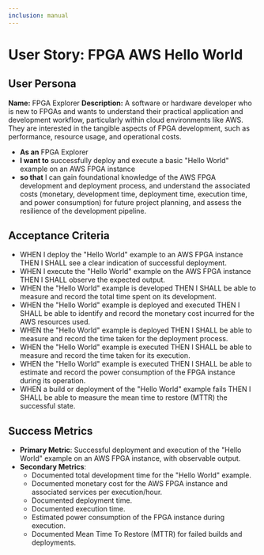```yaml
---
inclusion: manual
---
```


# User Story: FPGA AWS Hello World

## User Persona

**Name:** FPGA Explorer
**Description:** A software or hardware developer who is new to FPGAs and wants to understand their practical application and development workflow, particularly within cloud environments like AWS. They are interested in the tangible aspects of FPGA development, such as performance, resource usage, and operational costs.

- **As an** FPGA Explorer
- **I want to** successfully deploy and execute a basic "Hello World" example on an AWS FPGA instance
- **so that** I can gain foundational knowledge of the AWS FPGA development and deployment process, and understand the associated costs (monetary, development time, deployment time, execution time, and power consumption) for future project planning, and assess the resilience of the development pipeline.

## Acceptance Criteria

- WHEN I deploy the "Hello World" example to an AWS FPGA instance THEN I SHALL see a clear indication of successful deployment.
- WHEN I execute the "Hello World" example on the AWS FPGA instance THEN I SHALL observe the expected output.
- WHEN the "Hello World" example is developed THEN I SHALL be able to measure and record the total time spent on its development.
- WHEN the "Hello World" example is deployed and executed THEN I SHALL be able to identify and record the monetary cost incurred for the AWS resources used.
- WHEN the "Hello World" example is deployed THEN I SHALL be able to measure and record the time taken for the deployment process.
- WHEN the "Hello World" example is executed THEN I SHALL be able to measure and record the time taken for its execution.
- WHEN the "Hello World" example is executed THEN I SHALL be able to estimate and record the power consumption of the FPGA instance during its operation.
- WHEN a build or deployment of the "Hello World" example fails THEN I SHALL be able to measure the mean time to restore (MTTR) the successful state.

## Success Metrics

- **Primary Metric**: Successful deployment and execution of the "Hello World" example on an AWS FPGA instance, with observable output.
- **Secondary Metrics**:
    - Documented total development time for the "Hello World" example.
    - Documented monetary cost for the AWS FPGA instance and associated services per execution/hour.
    - Documented deployment time.
    - Documented execution time.
    - Estimated power consumption of the FPGA instance during execution.
    - Documented Mean Time To Restore (MTTR) for failed builds and deployments.